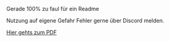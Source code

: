 Gerade 100% zu faul für ein Readme

Nutzung auf eigene Gefahr Fehler gerne über Discord melden.

[Hier gehts zum PDF](main.pdf)
